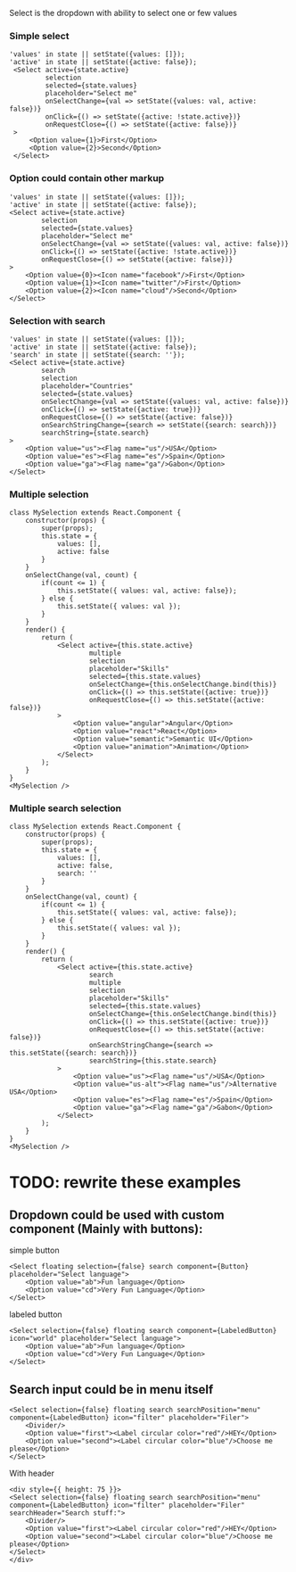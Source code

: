 Select is the dropdown with ability to select one or few values

### Simple select

    'values' in state || setState({values: []});
    'active' in state || setState({active: false});
     <Select active={state.active}
             selection
             selected={state.values}
             placeholder="Select me"
             onSelectChange={val => setState({values: val, active: false})}
             onClick={() => setState({active: !state.active})}
             onRequestClose={() => setState({active: false})}
     >
         <Option value={1}>First</Option>
         <Option value={2}>Second</Option>
     </Select>

### Option could contain other markup

    'values' in state || setState({values: []});
    'active' in state || setState({active: false});
    <Select active={state.active}
            selection
            selected={state.values}
            placeholder="Select me"
            onSelectChange={val => setState({values: val, active: false})}
            onClick={() => setState({active: !state.active})}
            onRequestClose={() => setState({active: false})}
    >
        <Option value={0}><Icon name="facebook"/>First</Option>
        <Option value={1}><Icon name="twitter"/>First</Option>
        <Option value={2}><Icon name="cloud"/>Second</Option>
    </Select>

### Selection with search

    'values' in state || setState({values: []});
    'active' in state || setState({active: false});
    'search' in state || setState({search: ''});
    <Select active={state.active}
            search
            selection
            placeholder="Countries"
            selected={state.values}
            onSelectChange={val => setState({values: val, active: false})}
            onClick={() => setState({active: true})}
            onRequestClose={() => setState({active: false})}
            onSearchStringChange={search => setState({search: search})}
            searchString={state.search}
    >
        <Option value="us"><Flag name="us"/>USA</Option>
        <Option value="es"><Flag name="es"/>Spain</Option>
        <Option value="ga"><Flag name="ga"/>Gabon</Option>
    </Select>

### Multiple selection

    class MySelection extends React.Component {
        constructor(props) {
            super(props);
            this.state = {
                values: [],
                active: false
            }
        }
        onSelectChange(val, count) {
            if(count <= 1) {
                this.setState({ values: val, active: false});
            } else {
                this.setState({ values: val });
            }
        }
        render() {
            return (
                <Select active={this.state.active}
                        multiple
                        selection
                        placeholder="Skills"
                        selected={this.state.values}
                        onSelectChange={this.onSelectChange.bind(this)}
                        onClick={() => this.setState({active: true})}
                        onRequestClose={() => this.setState({active: false})}
                >
                    <Option value="angular">Angular</Option>
                    <Option value="react">React</Option>
                    <Option value="semantic">Semantic UI</Option>
                    <Option value="animation">Animation</Option>
                </Select>
            );
        }
    }
    <MySelection />


### Multiple search selection

    class MySelection extends React.Component {
        constructor(props) {
            super(props);
            this.state = {
                values: [],
                active: false,
                search: ''
            }
        }
        onSelectChange(val, count) {
            if(count <= 1) {
                this.setState({ values: val, active: false});
            } else {
                this.setState({ values: val });
            }
        }
        render() {
            return (
                <Select active={this.state.active}
                        search
                        multiple
                        selection
                        placeholder="Skills"
                        selected={this.state.values}
                        onSelectChange={this.onSelectChange.bind(this)}
                        onClick={() => this.setState({active: true})}
                        onRequestClose={() => this.setState({active: false})}
                        onSearchStringChange={search => this.setState({search: search})}
                        searchString={this.state.search}
                >
                    <Option value="us"><Flag name="us"/>USA</Option>
                    <Option value="us-alt"><Flag name="us"/>Alternative USA</Option>
                    <Option value="es"><Flag name="es"/>Spain</Option>
                    <Option value="ga"><Flag name="ga"/>Gabon</Option>
                </Select>
            );
        }
    }
    <MySelection />


# TODO: rewrite these examples
## Dropdown could be used with custom component (Mainly with buttons):
simple button

    <Select floating selection={false} search component={Button} placeholder="Select language">
        <Option value="ab">Fun language</Option>
        <Option value="cd">Very Fun Language</Option>
    </Select>

labeled button

    <Select selection={false} floating search component={LabeledButton} icon="world" placeholder="Select language">
        <Option value="ab">Fun language</Option>
        <Option value="cd">Very Fun Language</Option>
    </Select>


## Search input could be in menu itself

    <Select selection={false} floating search searchPosition="menu" component={LabeledButton} icon="filter" placeholder="Filer">
        <Divider/>
        <Option value="first"><Label circular color="red"/>HEY</Option>
        <Option value="second"><Label circular color="blue"/>Choose me please</Option>
    </Select>

With header

    <div style={{ height: 75 }}>
    <Select selection={false} floating search searchPosition="menu" component={LabeledButton} icon="filter" placeholder="Filer" searchHeader="Search stuff:">
        <Divider/>
        <Option value="first"><Label circular color="red"/>HEY</Option>
        <Option value="second"><Label circular color="blue"/>Choose me please</Option>
    </Select>
    </div>

